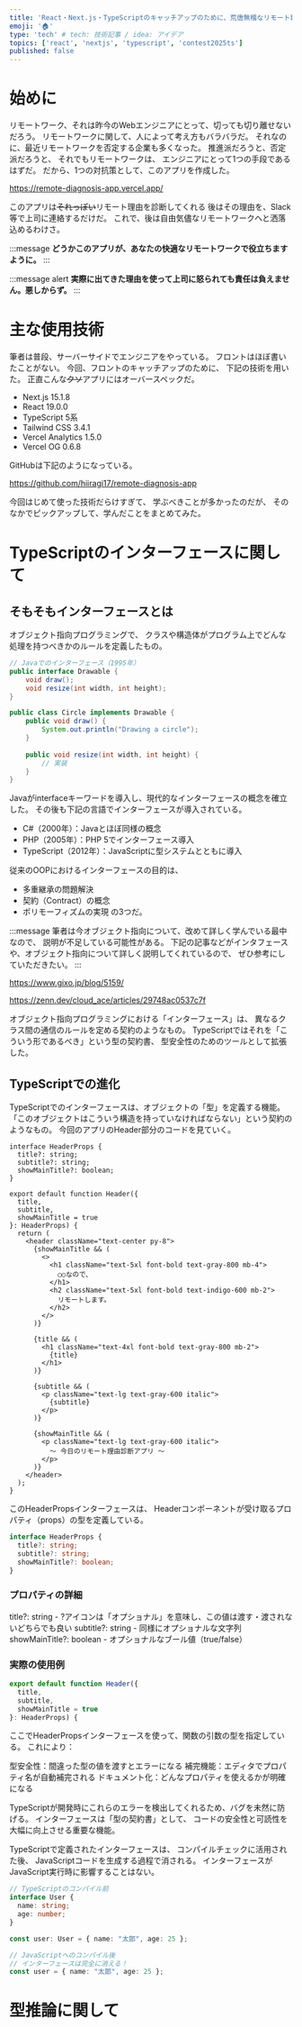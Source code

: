 ```yaml
---
title: 'React・Next.js・TypeScriptのキャッチアップのために、荒唐無稽なリモート理由を診断してくれるアプリを作成しました。'
emoji: '🏠'
type: 'tech' # tech: 技術記事 / idea: アイデア
topics: ['react', 'nextjs', 'typescript', 'contest2025ts']
published: false
---
```


# 始めに

リモートワーク、それは昨今のWebエンジニアにとって、切っても切り離せないだろう。
リモートワークに関して、人によって考え方もバラバラだ。
それなのに、最近リモートワークを否定する企業も多くなった。
推進派だろうと、否定派だろうと、
それでもリモートワークは、
エンジニアにとって1つの手段であるはずだ。
だから、1つの対抗策として、このアプリを作成した。

https://remote-diagnosis-app.vercel.app/

このアプリは~~それっぽい~~リモート理由を診断してくれる
後はその理由を、Slack等で上司に連絡するだけだ。
これで、後は自由気儘なリモートワークへと洒落込めるわけさ。

:::message
**どうかこのアプリが、あなたの快適なリモートワークで役立ちますように。**
:::

:::message alert
**実際に出てきた理由を使って上司に怒られても責任は負えません。悪しからず。**
:::

# 主な使用技術

筆者は普段、サーバーサイドでエンジニアをやっている。
フロントはほぼ書いたことがない。
今回、フロントのキャッチアップのために、
下記の技術を用いた。
正直こんな~~クソ~~アプリにはオーバースペックだ。

- Next.js 15.1.8
- React 19.0.0
- TypeScript 5系
- Tailwind CSS 3.4.1
- Vercel Analytics 1.5.0
- Vercel OG 0.6.8

GitHubは下記のようになっている。

https://github.com/hiiragi17/remote-diagnosis-app

今回はじめて使った技術だらけすぎて、
学ぶべきことが多かったのだが、
そのなかでピックアップして、学んだことをまとめてみた。

# TypeScriptのインターフェースに関して

## そもそもインターフェースとは

オブジェクト指向プログラミングで、
クラスや構造体がプログラム上でどんな処理を持つべきかのルールを定義したもの。

```Java
// Javaでのインターフェース（1995年）
public interface Drawable {
    void draw();
    void resize(int width, int height);
}

public class Circle implements Drawable {
    public void draw() {
        System.out.println("Drawing a circle");
    }
    
    public void resize(int width, int height) {
        // 実装
    }
}
```

Javaがinterfaceキーワードを導入し、現代的なインターフェースの概念を確立した。
その後も下記の言語でインターフェースが導入されている。

- C#（2000年）：Javaとほぼ同様の概念
- PHP（2005年）：PHP 5でインターフェース導入
- TypeScript（2012年）：JavaScriptに型システムとともに導入

従来のOOPにおけるインターフェースの目的は、

- 多重継承の問題解決
- 契約（Contract）の概念
- ポリモーフィズムの実現
の3つだ。

:::message
筆者は今オブジェクト指向について、改めて詳しく学んでいる最中なので、
説明が不足している可能性がある。
下記の記事などがインタフェースや、オブジェクト指向について詳しく説明してくれているので、
ぜひ参考にしていただきたい。
:::

https://www.gixo.jp/blog/5159/

https://zenn.dev/cloud_ace/articles/29748ac0537c7f

オブジェクト指向プログラミングにおける「インターフェース」は、
異なるクラス間の通信のルールを定める契約のようなもの。
TypeScriptではそれを「こういう形であるべき」という型の契約書、
型安全性のためのツールとして拡張した。

## TypeScriptでの進化

TypeScriptでのインターフェースは、オブジェクトの「型」を定義する機能。
「このオブジェクトはこういう構造を持っていなければならない」という契約のようなもの。
今回のアプリのHeader部分のコードを見ていく。

```ts:Header.tsx
interface HeaderProps {
  title?: string;
  subtitle?: string;
  showMainTitle?: boolean;
}

export default function Header({ 
  title, 
  subtitle, 
  showMainTitle = true 
}: HeaderProps) {
  return (
    <header className="text-center py-8">
      {showMainTitle && (
        <>
          <h1 className="text-5xl font-bold text-gray-800 mb-4">
            ○○なので、
          </h1>
          <h2 className="text-5xl font-bold text-indigo-600 mb-2">
            リモートします。
          </h2>
        </>
      )}
      
      {title && (
        <h1 className="text-4xl font-bold text-gray-800 mb-2">
          {title}
        </h1>
      )}
      
      {subtitle && (
        <p className="text-lg text-gray-600 italic">
          {subtitle}
        </p>
      )}
      
      {showMainTitle && (
        <p className="text-lg text-gray-600 italic">
          〜 今日のリモート理由診断アプリ 〜
        </p>
      )}
    </header>
  );
}
```

このHeaderPropsインターフェースは、
Headerコンポーネントが受け取るプロパティ（props）の型を定義している。

```typescript
interface HeaderProps {
  title?: string;
  subtitle?: string;
  showMainTitle?: boolean;
}
```

### プロパティの詳細

title?: string - ?アイコンは「オプショナル」を意味し、この値は渡す・渡されないどちらでも良い
subtitle?: string - 同様にオプショナルな文字列
showMainTitle?: boolean - オプショナルなブール値（true/false）

### 実際の使用例

```typescript
export default function Header({ 
  title, 
  subtitle, 
  showMainTitle = true 
}: HeaderProps) {
```

ここでHeaderPropsインターフェースを使って、関数の引数の型を指定している。
これにより：

型安全性：間違った型の値を渡すとエラーになる
補完機能：エディタでプロパティ名が自動補完される
ドキュメント化：どんなプロパティを使えるかが明確になる

TypeScriptが開発時にこれらのエラーを検出してくれるため、バグを未然に防げる。
インターフェースは「型の契約書」として、
コードの安全性と可読性を大幅に向上させる重要な機能。

TypeScriptで定義されたインターフェースは、
コンパイルチェックに活用された後、
JavaScriptコードを生成する過程で消される。
インターフェースがJavaScript実行時に影響することはない。

```typescript
// TypeScriptのコンパイル前
interface User {
  name: string;
  age: number;
}

const user: User = { name: "太郎", age: 25 };

// JavaScriptへのコンパイル後
// インターフェースは完全に消える！
const user = { name: "太郎", age: 25 };
```

# 型推論に関して
